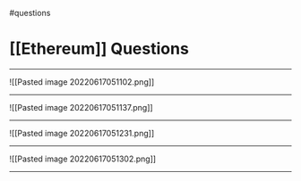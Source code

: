 #questions
# [[Ethereum]] Questions
___
![[Pasted image 20220617051102.png]]

___
![[Pasted image 20220617051137.png]]

___
![[Pasted image 20220617051231.png]]

___
![[Pasted image 20220617051302.png]]

___
